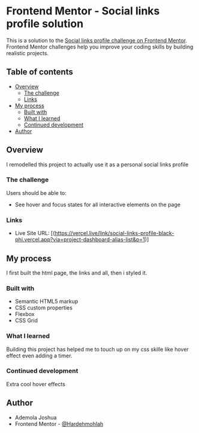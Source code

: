 # Frontend Mentor - Social links profile solution

This is a solution to the [Social links profile challenge on Frontend Mentor](https://www.frontendmentor.io/challenges/social-links-profile-UG32l9m6dQ). Frontend Mentor challenges help you improve your coding skills by building realistic projects. 

## Table of contents

- [Overview](#overview)
  - [The challenge](#the-challenge)
  - [Links](#links)
- [My process](#my-process)
  - [Built with](#built-with)
  - [What I learned](#what-i-learned)
  - [Continued development](#continued-development)
- [Author](#author)


## Overview
I remodelled this project to actually use it as a personal social links profile

### The challenge

Users should be able to:

- See hover and focus states for all interactive elements on the page

### Links

- Live Site URL: [(https://vercel.live/link/social-links-profile-black-phi.vercel.app?via=project-dashboard-alias-list&p=1)]

## My process
I first built the html page, the links and all, then i styled it.
### Built with

- Semantic HTML5 markup
- CSS custom properties
- Flexbox
- CSS Grid

### What I learned
Building this project has helped me to touch up on my css skille like hover effect even adding a timer.

### Continued development

Extra cool hover effects

## Author

- Ademola Joshua
- Frontend Mentor - [@Hardehmohlah](https://www.frontendmentor.io/profile/Hardehmohlah)

